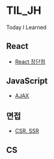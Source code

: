 # TIL_JH

Today I Learned

## React
- [React 장단점](https://github.com/Jae-hong-lee/TIL_JH/tree/main/React/react%EC%9D%98%20%EC%9E%A5%EB%8B%A8%EC%A0%90)

## JavaScript
- [AJAX](https://github.com/Jae-hong-lee/TIL_JH/tree/main/JavaScript/AJAX)
## 면접
- [CSR, SSR](https://github.com/Jae-hong-lee/TIL_JH/tree/main/%EB%A9%B4%EC%A0%91%EB%8C%80%EB%B9%84/SPA%2C%20MPA)
## CS
